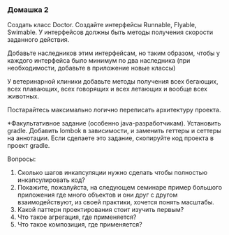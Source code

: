 ### Домашка 2
Создать класс Doctor. Создайте интерфейсы Runnable, Flyable, Swimable. У интерфейсов должны быть
методы получения скорости заданного действия.

Добавьте наследников этим интерфейсам, но таким образом,
чтобы у каждого интерфейса было минимум по два наследника (при необходимости, добавьте в приложение новые классы)

У ветеринарной клиники добавьте методы получения всех бегающих, всех плавающих, всех говорящих и всех летающих и вообще всех животных.

Постарайтесь максимально логично переписать архитектуру проекта.

*Факультативное задание (особенно java-разработчикам). Установить gradle. Добавить lombok в зависимости, и заменить геттеры и сеттеры на аннотации. Если сделаете это задание, скопируйте код проекта в проект gradle.


Вопросы:

1. Сколько шагов инкапсуляции нужно сделать чтобы полностью инкапсулировать код?
2. Покажите, пожалуйста, на следующем семинаре пример большого приложения где много объектов и они друг с другом взаимодействуют, из своей практики, хочется понять масштабы.
3. Какой паттерн проектирования стоит изучить первым?
4. Что такое агрегация, где применяется?
5. Что такое композиция, где применяется?